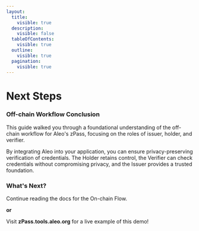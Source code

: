 ```yaml
---
layout:
  title:
    visible: true
  description:
    visible: false
  tableOfContents:
    visible: true
  outline:
    visible: true
  pagination:
    visible: true
---
```


# Next Steps

### Off-chain Workflow Conclusion

This guide walked you through a foundational understanding of the off-chain workflow for Aleo's zPass, focusing on the roles of issuer, holder, and verifier.&#x20;

By integrating Aleo into your application, you can ensure privacy-preserving verification of credentials. The Holder retains control, the Verifier can check credentials without compromising privacy, and the Issuer provides a trusted foundation.

### **What's Next?**

Continue reading the docs for the On-chain Flow.

**or**

Visit **zPass.tools.aleo.org** for a live example of this demo!
